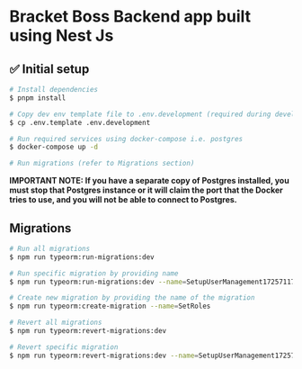 # Bracket Boss Backend app built using Nest Js

## ✅ Initial setup
```bash
# Install dependencies
$ pnpm install

# Copy dev env template file to .env.development (required during development)
$ cp .env.template .env.development

# Run required services using docker-compose i.e. postgres
$ docker-compose up -d

# Run migrations (refer to Migrations section)
```
**IMPORTANT NOTE: If you have a separate copy of Postgres installed, you must stop that Postgres instance or it will claim the port that the Docker tries to use, and you will not be able to connect to Postgres.**

## Migrations
```bash
# Run all migrations
$ npm run typeorm:run-migrations:dev

# Run specific migration by providing name
$ npm run typeorm:run-migrations:dev --name=SetupUserManagement1725711761726

# Create new migration by providing the name of the migration
$ npm run typeorm:create-migration --name=SetRoles

# Revert all migrations
$ npm run typeorm:revert-migrations:dev

# Revert specific migration
$ npm run typeorm:revert-migrations:dev --name=SetupUserManagement1725711761726
```